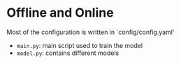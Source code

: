 # Offline and Online

Most of the configuration is written in `config/config.yaml'

* `main.py`: main script used to train the model
* `model.py`: contains different models

